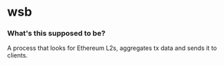 # wsb

### What's this supposed to be?

A process that looks for Ethereum L2s, aggregates tx data and sends it to clients.
